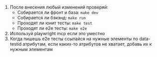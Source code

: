1. После внесения любый изменений проверяй:
   - Собирается ли фронт и база: `make dev`
   - Собирается ли бэкэнд: `make run`
   - Проходят ли юнит тесты: `make test`
   - Проходят ли e2e тесты: `make e2e`
2. Используй playwright mcp если это уместно
3. Когда пишешь e2e тесты ссылайся на нужные элементы по data-testid атрибутам, если каких-то атрибутов не хватает, добавь их к нужным элементам